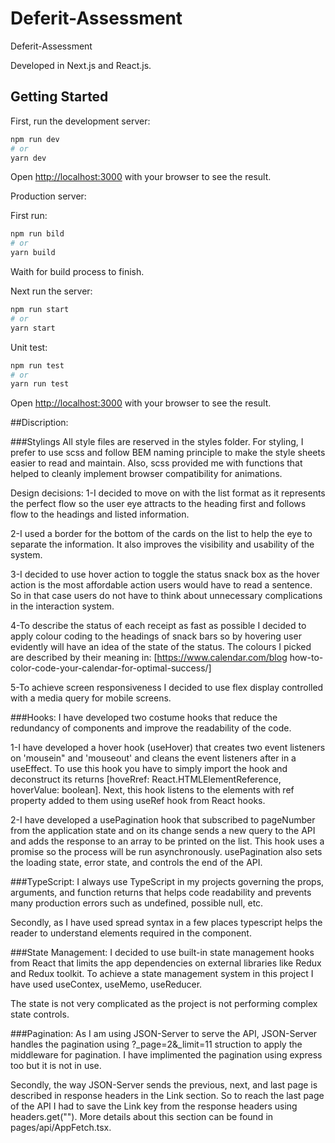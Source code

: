 # Deferit-Assessment
 Deferit-Assessment

 Developed in Next.js and React.js.
 
## Getting Started

First, run the development server:

```bash
npm run dev
# or
yarn dev
```

Open [http://localhost:3000](http://localhost:3000) with your browser to see the result.

Production server:

First run:

```bash
npm run bild
# or
yarn build
```

Waith for build process to finish.

Next run the server:

```bash
npm run start
# or
yarn start
```

Unit test:

```bash
npm run test
# or
yarn run test
```

Open [http://localhost:3000](http://localhost:3000) with your browser to see the result.

##Discription:

###Stylings
All style files are reserved in the styles folder.
For styling, I prefer to use scss and follow BEM naming principle to make the style sheets easier to read and maintain.
Also, scss provided me with functions that helped to cleanly implement browser compatibility for animations.

Design decisions:
1-I decided to move on with the list format as it represents the perfect flow so the user eye attracts to the heading first and follows flow to the headings and listed information. 

2-I used a border for the bottom of the cards on the list to help the eye to separate the information.  It also improves the visibility and usability of the system.

3-I decided to use hover action to toggle the status snack box as the hover action is the most affordable action users would have to read a sentence. So in that case users do not have to think about unnecessary complications in the interaction system.

4-To describe the status of each receipt as fast as possible I decided to apply colour coding to the headings of snack bars so by hovering user evidently will have an idea of the state of the status.
The colours I picked are described by their meaning in:
[https://www.calendar.com/blog how-to-color-code-your-calendar-for-optimal-success/]

5-To achieve screen responsiveness I decided to use flex display controlled with a media query for mobile screens.

###Hooks:
I have developed two costume hooks that reduce the redundancy of components and improve the readability of the code.

1-I have developed a hover hook (useHover) that creates two event listeners on 'mousein" and 'mouseout' and cleans the event listeners after in a useEffect. To use this hook you have to simply import the hook and deconstruct its returns [hoveRref: React.HTMLElementReference, hoverValue: boolean]. Next, this hook listens to the elements with ref property added to them using useRef hook from React hooks.

2-I have developed a usePagination hook that subscribed to pageNumber from the application state and on its change sends a new query to the API and adds the response to an array to be printed on the list. This hook uses a promise so the process will be run asynchronously. usePagination also sets the loading state, error state, and controls the end of the API.

###TypeScript:
I always use TypeScript in my projects governing the props, arguments, and function returns that helps code readability and prevents many production errors such as undefined, possible null, etc.

Secondly, as I have used spread syntax in a few places typescript helps the reader to understand elements required in the component.

###State Management:
I decided to use built-in state management hooks from React that limits the app dependencies on external libraries like Redux and Redux toolkit. To achieve a state management system in this project I have used useContex, useMemo, useReducer. 

The state is not very complicated as the project is not performing complex state controls.

###Pagination:
As I am using JSON-Server to serve the API, JSON-Server handles the pagination using ?_page=2&_limit=11 struction to apply the middleware for pagination. I have implimented the pagination using express too but it is not in use. 

Secondly, the way JSON-Server sends the previous, next, and last page is described in response headers in the Link section. So to reach the last page of the API I had to save the Link key from the response headers using headers.get(""). More details about this section can be found in pages/api/AppFetch.tsx.

